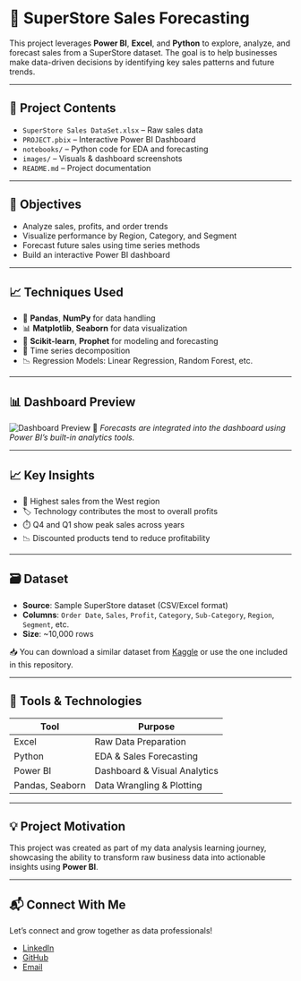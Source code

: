 # 🛒 SuperStore Sales Forecasting

This project leverages **Power BI**, **Excel**, and **Python** to explore, analyze, and forecast sales from a SuperStore dataset. The goal is to help businesses make data-driven decisions by identifying key sales patterns and future trends.

---

## 📁 Project Contents

- `SuperStore Sales DataSet.xlsx` – Raw sales data
- `PROJECT.pbix` – Interactive Power BI Dashboard
- `notebooks/` – Python code for EDA and forecasting
- `images/` – Visuals & dashboard screenshots
- `README.md` – Project documentation

---

## 🎯 Objectives

- Analyze sales, profits, and order trends
- Visualize performance by Region, Category, and Segment
- Forecast future sales using time series methods
- Build an interactive Power BI dashboard

---

## 📈 Techniques Used

- 🐼 **Pandas**, **NumPy** for data handling  
- 📊 **Matplotlib**, **Seaborn** for data visualization  
- 🤖 **Scikit-learn**, **Prophet** for modeling and forecasting  
- 🧮 Time series decomposition  
- 📉 Regression Models: Linear Regression, Random Forest, etc.  

---


## 📊 Dashboard Preview

![Dashboard Preview](<img width="634" height="354" alt="SuperStore Sales Forecast Dashboard ">) 📎 *Forecasts are integrated into the dashboard using Power BI’s built-in analytics tools.*

---

## 📈 Key Insights

- 📍 Highest sales from the West region  
- 🏷️ Technology contributes the most to overall profits  
- ⏱️ Q4 and Q1 show peak sales across years  
- 📉 Discounted products tend to reduce profitability

---


## 🗃️ Dataset

- **Source**: Sample SuperStore dataset (CSV/Excel format)  
- **Columns**: `Order Date`, `Sales`, `Profit`, `Category`, `Sub-Category`, `Region`, `Segment`, etc.  
- **Size**: ~10,000 rows  

📥 You can download a similar dataset from [Kaggle](https://www.kaggle.com/) or use the one included in this repository.

---

## 🧰 Tools & Technologies

| Tool         | Purpose                       |
|--------------|-------------------------------|
| Excel        | Raw Data Preparation          |
| Python       | EDA & Sales Forecasting       |
| Power BI     | Dashboard & Visual Analytics  |
| Pandas, Seaborn | Data Wrangling & Plotting |

---

## 💡 Project Motivation

This project was created as part of my data analysis learning journey, showcasing the ability to transform raw business data into actionable insights using **Power BI**.

---

## 📬 Connect With Me

Let’s connect and grow together as data professionals!

- [LinkedIn](https://www.linkedin.com/in/chaitalimali/)  
- [GitHub](https://github.com/Chaitali-mali/SuperStore-Sales-Forecast)
- [Email](chaitalimali902@gmail.com)

